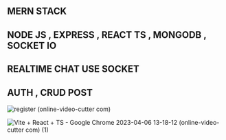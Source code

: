 ## MERN STACK

## NODE JS , EXPRESS , REACT TS , MONGODB  , SOCKET IO

## REALTIME CHAT USE SOCKET


## AUTH , CRUD POST

![register (online-video-cutter com)](https://user-images.githubusercontent.com/70021923/230541857-e61e6568-8271-4169-9b81-bf5a4dc0e406.gif)


![Vite + React + TS - Google Chrome 2023-04-06 13-18-12 (online-video-cutter com) (1)](https://user-images.githubusercontent.com/70021923/230541963-61704dcd-7f45-4774-a788-a0b1dbb4cfd3.gif)
